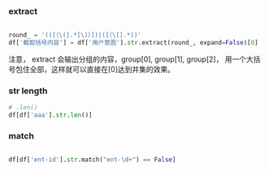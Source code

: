 
### extract 


```py

round_ = '(([（\(].*[\)）])|([（\(].*))'
df['截取括号内容'] = df['用户意图'].str.extract(round_, expand=False)[0]

```


注意， extract 会输出分组的内容，group[0], group[1], group[2]， 用一个大括号包住全部，这样就可以直接在[0]达到并集的效果。

### str length

``` py
# .len()
df[df['aaa'].str.len()]

```



### match

``` py

df[df['ent-id'].str.match("ent-\d+") == False]

``` 